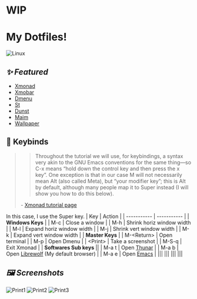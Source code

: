 # WIP

# My Dotfiles!
![Linux](https://img.shields.io/badge/Linux-000000?style=for-the-badge&logo=linux&logoColor=white)

## *:sparkles: Featured*
- [Xmonad](https://xmonad.org/)
- [Xmobar](https://xmobar.org/)
- [Dmenu](https://tools.suckless.org/dmenu/)
- [St](https://st.suckless.org/)
- [Dunst](https://github.com/dunst-project/dunst)
- [Maim](https://github.com/naelstrof/maim)
- [Wallpaper](https://unsplash.com/photos/v7daTKlZzaw)

## :key: Keybinds
>> Throughout the tutorial we will use, for keybindings, a syntax very akin to the GNU Emacs conventions for the same thing—so C-x means “hold down the control key and then press the x key”. One exception is that in our case M will not necessarily mean Alt (also called Meta), but “your modifier key”; this is Alt by default, although many people map it to Super instead (I will show you how to do this below).
>
> \- [Xmonad tutorial page](https://xmonad.org/TUTORIAL.html)

In this case, I use the Super key.
| Key | Action |
| ----------- | ----------- |
| **Windows Keys** |
| M-c | Close a window |
| M-h | Shrink horiz window width |
| M-l | Expand horiz window width |
| M-j | Shrink vert window width |
| M-k | Expand vert window width |
| **Master Keys** |
| M-\<Return> | Open terminal |
| M-p | Open Dmenu |
| \<Print> | Take a screenshot |
| M-S-q | Exit Xmonad |
| **Softwares Sub keys** ||
| M-a t | Open [Thunar](https://gitlab.xfce.org/xfce/thunar) |
| M-a b | Open [Librewolf](https://librewolf.net/) (My default browser) |
| M-a e | Open [Emacs](https://www.gnu.org/software/emacs/) |
|||
|||
|||
|||

## *:framed_picture: Screenshots*
![Print1](https://paste.c-net.org/MastersCrown)
![Print2](https://paste.c-net.org/CharismaOrchard)
![Print3](https://paste.c-net.org/SimplifyLlantano)
